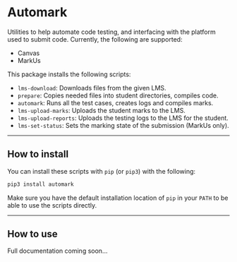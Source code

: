 # Automark

Utilities to help automate code testing, and interfacing with the platform used to submit code. Currently, the following are supported:

- Canvas
- MarkUs


This package installs the following scripts:

- `lms-download`: Downloads files from the given LMS.
- `prepare`: Copies needed files into student directories, compiles code.
- `automark`: Runs all the test cases, creates logs and compiles marks.
- `lms-upload-marks`: Uploads the student marks to the LMS.
- `lms-upload-reports`: Uploads the testing logs to the LMS for the student.
- `lms-set-status`: Sets the marking state of the submission (MarkUs only).

---

## How to install

You can install these scripts with `pip` (or `pip3`) with the following:

```sh
pip3 install automark 
```

Make sure you have the default installation location of `pip` in your `PATH` to be able to use the scripts directly.

---

## How to use

Full documentation coming soon...

